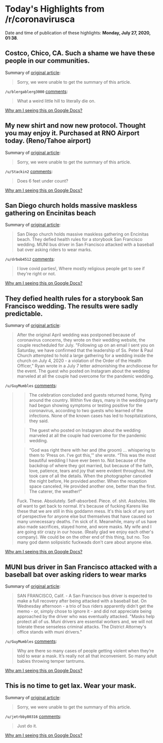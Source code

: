 # Today's Highlights from /r/coronavirusca

Date and time of publication of these highlights: **Monday, July 27, 2020, 01:38**.

## Costco, Chico, CA. Such a shame we have these people in our communities.

Summary of [original article](https://i.redd.it/x9pnzqfpp9d51.jpg):

> Sorry, we were unable to get the summary of this article.

`/u/blergablerg3000` [comments](https://www.reddit.com/r/CoronavirusCA/comments/hyezhu/costco_chico_ca_such_a_shame_we_have_these_people/):

> What a weird little hill to literally die on.

[Why am I seeing this on Google Docs?](https://docs.google.com/document/d/1Dc6We63vOXIZsc0op-Bt4abqkYjXzOigalQqFxmvvbM/edit?usp=sharing)

## My new shirt and now new protocol. Thought you may enjoy it. Purchased at RNO Airport today. (Reno/Tahoe airport)

Summary of [original article](https://i.redd.it/vrvgeaasp9d51.jpg):

> Sorry, we were unable to get the summary of this article.

`/u/Stackin2` [comments](https://www.reddit.com/r/CoronavirusCA/comments/hyezbj/my_new_shirt_and_now_new_protocol_thought_you_may/):

> Does 6 feet under count?

[Why am I seeing this on Google Docs?](https://docs.google.com/document/d/1Dc6We63vOXIZsc0op-Bt4abqkYjXzOigalQqFxmvvbM/edit?usp=sharing)

## San Diego church holds massive maskless gathering on Encinitas beach

Summary of [original article](https://v.redd.it/vod77zmgfcd51):

> San Diego church holds massive maskless gathering on Encinitas beach. They defied health rules for a storybook San Francisco wedding. MUNI bus driver in San Francisco attacked with a baseball bat over asking riders to wear marks.

`/u/drbob4512` [comments](https://www.reddit.com/r/CoronavirusCA/comments/hymyb8/san_diego_church_holds_massive_maskless_gathering/):

> I love covid parties!, Where mostly religious people get to see if they're right or not.

[Why am I seeing this on Google Docs?](https://docs.google.com/document/d/1Dc6We63vOXIZsc0op-Bt4abqkYjXzOigalQqFxmvvbM/edit?usp=sharing)

## They defied health rules for a storybook San Francisco wedding. The results were sadly predictable.

Summary of [original article](https://www.sfchronicle.com/bayarea/article/They-defied-health-rules-for-a-storybook-San-15434220.php#?utm_campaign=CMS%20Sharing%20Tools%20(Premium)&utm_source=t.co&utm_medium=referral):

> After the original April wedding was postponed because of coronavirus concerns, they wrote on their wedding website, the couple rescheduled for July. "Following up on an email I sent you on Saturday, we have confirmed that the leadership of Ss. Peter & Paul Church attempted to hold a large gathering for a wedding inside the church on July 4, 2020 - a violation of the Order of the Health Officer," Ryan wrote in a July 7 letter admonishing the archdiocese for the event. The guest who posted on Instagram about the wedding marveled at all the couple had overcome for the pandemic wedding.

`/u/GuyMumbles` [comments](https://www.reddit.com/r/CoronavirusCA/comments/hy8h0y/they_defied_health_rules_for_a_storybook_san/):

> >The celebration concluded and guests returned home, flying around the country. Within five days, many in the wedding party had begun showing symptoms or testing positive for the coronavirus, according to two guests who learned of the infections. None of the known cases has led to hospitalizations, they said.
> 
> >The guest who posted on Instagram about the wedding marveled at all the couple had overcome for the pandemic wedding.
> 
> >“God was right there with her and (the groom) … whispering to them to ‘Press on. I’ve got this,’” she wrote. “This was the most beautiful wedding I have ever been to. Not because of the backdrop of where they got married, but because of the faith, love, patience, tears and joy that were evident throughout. He took care of all the details. When the photographer canceled the night before, He provided another. When the reception space canceled, He provided another one, better than the first. The caterer, the weather!”
> 
> Fuck. These. Absolutely. Self-absorbed. Piece. of. shit. Assholes. We *all* want to get back to normal. It's because of fucking Karens like these that we are still in this goddamn mess. It's this lack of any sort of perspective for anyone else but themselves that have caused so many unnecessary deaths. I'm sick of it. Meanwhile, many of us have also made sacrifices, stayed home, and wore masks. My wife and I are going stir crazy in our house. (Really glad we enjoy each other's company). We could be on the other end of this thing, but no. Too many god damn solipsistic fuckwads don't care about anyone else.

[Why am I seeing this on Google Docs?](https://docs.google.com/document/d/1Dc6We63vOXIZsc0op-Bt4abqkYjXzOigalQqFxmvvbM/edit?usp=sharing)

## MUNI bus driver in San Francisco attacked with a baseball bat over asking riders to wear marks

Summary of [original article](https://www.kron4.com/news/bay-area/muni-driver-expected-to-make-full-recovery-after-attacked-over-mask-order/):

> SAN FRANCISCO, Calif. - A San Francisco bus driver is expected to make a full recovery after being attacked with a baseball bat. On Wednesday afternoon - a trio of bus riders apparently didn't get the memo - or, simply chose to ignore it - and did not appreciate being approached by the driver who was eventually attacked. "Masks help protect all of us. Muni drivers are essential workers and, we will not tolerate these senseless criminal attacks. The District Attorney's office stands with muni drivers."

`/u/GuyMumbles` [comments](https://www.reddit.com/r/CoronavirusCA/comments/hyay7m/muni_bus_driver_in_san_francisco_attacked_with_a/):

> Why are there so many cases of people getting violent when they’re told to wear a mask. It’s really not all that inconvenient. So many adult babies throwing temper tantrums.

[Why am I seeing this on Google Docs?](https://docs.google.com/document/d/1Dc6We63vOXIZsc0op-Bt4abqkYjXzOigalQqFxmvvbM/edit?usp=sharing)

## This is no time to get lax. Wear your mask.

Summary of [original article](https://youtu.be/-wxYS5RaFsA):

> Sorry, we were unable to get the summary of this article.

`/u/jetrbby80316` [comments](https://www.reddit.com/r/CoronavirusCA/comments/hyafg1/this_is_no_time_to_get_lax_wear_your_mask/):

> Just do it.

[Why am I seeing this on Google Docs?](https://docs.google.com/document/d/1Dc6We63vOXIZsc0op-Bt4abqkYjXzOigalQqFxmvvbM/edit?usp=sharing)

